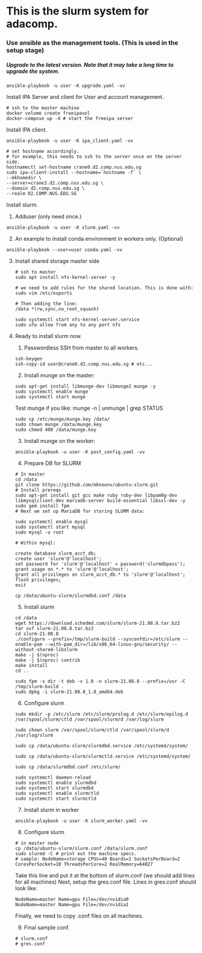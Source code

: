 # This is the slurm system for adacomp.
### Use ansible as the management tools. (This is used in the setup stage)
##### Upgrade to the latest version. Note that it may take a long time to upgrade the system. 
```
ansible-playbook -u user -K upgrade.yaml -vv
```

Install IPA Server and client for User and account management.
```
# ssh to the master machine
docker volume create freeipavol
docker-compose up -d # start the freeipa server
```

Install IPA client.
```
ansible-playbook -u user -K ipa_client.yaml -vv

# set hostname accordingly.
# for example, this needs to ssh to the server once on the server side.
hostnamectl set-hostname crane0.d2.comp.nus.edu.sg 
sudo ipa-client-install --hostname=`hostname -f` \
--mkhomedir \
--server=crane3.d2.comp.nus.edu.sg \
--domain d2.comp.nus.edu.sg \
--realm D2.COMP.NUS.EDU.SG
```

Install slurm.
1. Adduser (only need once.)
```
ansible-playbook -u user -K slurm.yaml -vv
```

2. An example to install conda environment in workers only. (Optional)
```
ansible-playbook --user=user conda.yaml -vv
```

3. Install shared storage
   master side
   ```
   # ssh to master
   sudo apt install nfs-kernel-server -y

   # we need to add rules for the shared location. This is done with:
   sudo vim /etc/exports

   # Then adding the line:
   /data *(rw,sync,no_root_squash)

   sudo systemctl start nfs-kernel-server.service
   sudo ufw allow from any to any port nfs
   ```
4. Ready to install slurm now.
   1. Passwordless SSH from master to all workers.
   ```
   ssh-keygen
   ssh-copy-id user@crane0.d2.comp.nus.edu.sg # etc...
   ```
   2. Install munge on the master:
   ```
   sudo apt-get install libmunge-dev libmunge2 munge -y
   sudo systemctl enable munge
   sudo systemctl start munge
   ```
   Test munge if you like: munge -n | unmunge | grep STATUS
   ```
   sudo cp /etc/munge/munge.key /data/
   sudo chown munge /data/munge.key
   sudo chmod 400 /data/munge.key
   ```
   3. Install munge on the worker:
   ```
   ansible-playbook -u user -K post_config.yaml -vv
   ```
   4. Prepare DB for SLURM
   ```
   # In master
   cd /data
   git clone https://github.com/mknoxnv/ubuntu-slurm.git
   # Install prereqs
   sudo apt-get install git gcc make ruby ruby-dev libpam0g-dev libmysqlclient-dev mariadb-server build-essential libssl-dev -y
   sudo gem install fpm
   # Next we set up MariaDB for storing SLURM data:

   sudo systemctl enable mysql
   sudo systemctl start mysql
   sudo mysql -u root

   # Within mysql:

   create database slurm_acct_db;
   create user 'slurm'@'localhost';
   set password for 'slurm'@'localhost' = password('slurmdbpass');
   grant usage on *.* to 'slurm'@'localhost';
   grant all privileges on slurm_acct_db.* to 'slurm'@'localhost';
   flush privileges;
   exit

   cp /data/ubuntu-slurm/slurmdbd.conf /data
   ```

   5. Install slurm
   ```
   cd /data
   wget https://download.schedmd.com/slurm/slurm-21.08.8.tar.bz2
   tar xvf slurm-21.08.8.tar.bz2
   cd slurm-21.08.8
   ./configure --prefix=/tmp/slurm-build --sysconfdir=/etc/slurm --enable-pam --with-pam_dir=/lib/x86_64-linux-gnu/security/ --without-shared-libslurm
   make -j $(nproc)
   make -j $(nproc) contrib
   make install
   cd ..

   sudo fpm -s dir -t deb -v 1.0 -n slurm-21.08.8 --prefix=/usr -C /tmp/slurm-build .
   sudo dpkg -i slurm-21.08.8_1.0_amd64.deb
   ```
   6. Configure slurm
   ```
   sudo mkdir -p /etc/slurm /etc/slurm/prolog.d /etc/slurm/epilog.d /var/spool/slurm/ctld /var/spool/slurm/d /var/log/slurm

   sudo chown slurm /var/spool/slurm/ctld /var/spool/slurm/d /var/log/slurm

   sudo cp /data/ubuntu-slurm/slurmdbd.service /etc/systemd/system/

   sudo cp /data/ubuntu-slurm/slurmctld.service /etc/systemd/system/

   sudo cp /data/slurmdbd.conf /etc/slurm/

   sudo systemctl daemon-reload
   sudo systemctl enable slurmdbd
   sudo systemctl start slurmdbd
   sudo systemctl enable slurmctld
   sudo systemctl start slurmctld
   ```

   7. Install slurm in worker
   ```
   ansible-playbook -u user -K slurm_worker.yaml -vv
   ```

   8. Configure slurm
   ```
   # in master node
   cp /data/ubuntu-slurm/slurm.conf /data/slurm.conf
   sudo slurmd -C # print out the machine specs.
   # sample: NodeName=storage CPUs=40 Boards=1 SocketsPerBoard=2 CoresPerSocket=10 ThreadsPerCore=2 RealMemory=64027
   ```
   Take this line and put it at the bottom of slurm.conf (we should add lines for all machines)
   Next, setup the gres.conf file. Lines in gres.conf should look like:
   ```
   NodeName=master Name=gpu File=/dev/nvidia0
   NodeName=master Name=gpu File=/dev/nvidia1
   ```
   Finally, we need to copy .conf files on all machines.

   9. Final sample conf.
   ```
   # slurm.conf
   # gres.conf
   ```